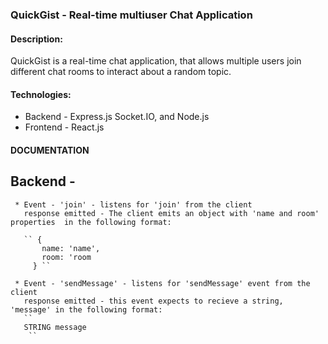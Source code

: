 ### QuickGist - Real-time multiuser Chat Application

#### Description:

QuickGist is a real-time chat application, that allows multiple users join different chat rooms to interact about a random topic.

#### Technologies:
 * Backend - Express.js Socket.IO, and Node.js 
 * Frontend - React.js


#### DOCUMENTATION

  ## Backend - 
     * Event - 'join' - listens for 'join' from the client
       response emitted - The client emits an object with 'name and room' properties  in the following format:

       `` {
           name: 'name',
           room: 'room
         } ``
         
     * Event - 'sendMessage' - listens for 'sendMessage' event from the client
       response emitted - this event expects to recieve a string, 'message' in the following format:
       ``
       STRING message 
        ``



